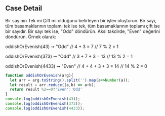 ## Case Detail
Bir sayının Tek mi Çift mi olduğunu belirleyen bir işlev oluşturun. Bir sayı, tüm basamaklarının toplamı tek ise tek, tüm basamaklarının toplamı çift ise bir sayıdır. Bir sayı tek ise, "Odd" döndürün. Aksi takdirde, "Even" değerini döndürün. Örnek olarak:

oddishOrEvenish(43) ➞ "Odd"
// 4 + 3 = 7
// 7 % 2 = 1

oddishOrEvenish(373) ➞ "Odd"
// 3 + 7 + 3 = 13
// 13 % 2 = 1

oddishOrEvenish(4433) ➞ "Even"
// 4 + 4 + 3 + 3 = 14
// 14 % 2 = 0

```javascript
function oddishOrEvenish(arg){
  let arr = arg.toString().split('').map(a=>Number(a));
  let result = arr.reduce((a,b) => a+b);
  return result %2==0?'Even':'Odd'
}
console.log(oddishOrEvenish(43));
console.log(oddishOrEvenish(373));
console.log(oddishOrEvenish(4433));
```
